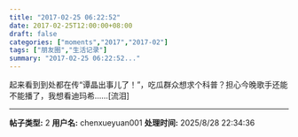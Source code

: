 ```yaml
---
title: "2017-02-25 06:22:52"
date: 2017-02-25T12:00:00+08:00
draft: false
categories: ["moments","2017","2017-02"]
tags: ["朋友圈","生活记录"]
summary: "2017-02-25 06:22:52..."
---
```


起来看到到处都在传“谭晶出事儿了！”，吃瓜群众想求个科普？担心今晚歌手还能不能播了，我想看迪玛希……[流泪]

---

**帖子类型:** 2
**用户名:** chenxueyuan001
**处理时间:** 2025/8/28 22:34:36